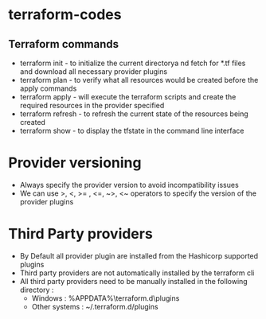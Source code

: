 # terraform-codes

## Terraform commands
* terraform init - to initialize the current directorya nd fetch for *.tf files and download all necessary provider plugins
* terraform plan - to verify what all resources would be created before the apply commands
* terraform apply - will execute the terraform scripts and create the required resources in the provider specified
* terraform refresh - to refresh the current state of the resources being created
* terraform show - to display the tfstate in the command line interface

# Provider versioning
* Always specify the provider version to avoid incompatibility issues
* We can use >, <, >= , <=, ~>, <~ operators to specify the version of the provider plugins

# Third Party providers
* By Default all provider plugin are installed from the Hashicorp supported plugins
* Third party providers are not automatically installed by the terraform cli
* All third party providers need to be manually installed in the following directory :
    * Windows : %APPDATA%\terraform.d\plugins
    * Other systems : ~/.terraform.d/plugins